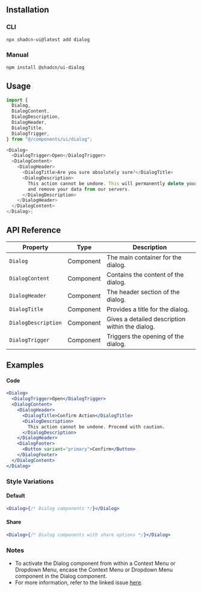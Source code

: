 ## Installation

### CLI

```bash
npx shadcn-ui@latest add dialog
```

### Manual

```bash
npm install @shadcn/ui-dialog
```

## Usage

```javascript
import {
  Dialog,
  DialogContent,
  DialogDescription,
  DialogHeader,
  DialogTitle,
  DialogTrigger,
} from "@/components/ui/dialog";

<Dialog>
  <DialogTrigger>Open</DialogTrigger>
  <DialogContent>
    <DialogHeader>
      <DialogTitle>Are you sure absolutely sure?</DialogTitle>
      <DialogDescription>
        This action cannot be undone. This will permanently delete your account
        and remove your data from our servers.
      </DialogDescription>
    </DialogHeader>
  </DialogContent>
</Dialog>;
```

## API Reference

| Property            | Type      | Description                                     |
| ------------------- | --------- | ----------------------------------------------- |
| `Dialog`            | Component | The main container for the dialog.              |
| `DialogContent`     | Component | Contains the content of the dialog.             |
| `DialogHeader`      | Component | The header section of the dialog.               |
| `DialogTitle`       | Component | Provides a title for the dialog.                |
| `DialogDescription` | Component | Gives a detailed description within the dialog. |
| `DialogTrigger`     | Component | Triggers the opening of the dialog.             |

## Examples

#### Code

```jsx
<Dialog>
  <DialogTrigger>Open</DialogTrigger>
  <DialogContent>
    <DialogHeader>
      <DialogTitle>Confirm Action</DialogTitle>
      <DialogDescription>
        This action cannot be undone. Proceed with caution.
      </DialogDescription>
    </DialogHeader>
    <DialogFooter>
      <Button variant="primary">Confirm</Button>
    </DialogFooter>
  </DialogContent>
</Dialog>
```

### Style Variations

#### Default

```jsx
<Dialog>{/* Dialog components */}</Dialog>
```

#### Share

```jsx
<Dialog>{/* Dialog components with share options */}</Dialog>
```

### Notes

- To activate the Dialog component from within a Context Menu or Dropdown Menu, encase the Context Menu or Dropdown Menu component in the Dialog component.
- For more information, refer to the linked issue [here](#).
